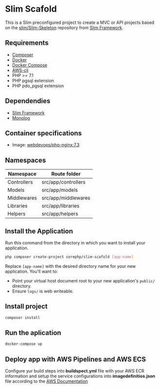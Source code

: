 # Slim Scafold

This is a Slim preconfigured project to create a MVC or API projects based on the [slim/Slim-Skeleton](https://github.com/slimphp/Slim-Skeleton)
repository from [Slim Framework](https://www.slimframework.com/).

## Requirements

* [Composer](https://getcomposer.org/)
* [Docker](https://www.docker.com/)
* [Docker Compose](https://docs.docker.com/compose/)
* [AWS-cli](https://aws.amazon.com/cli/?sc_channel=PS&sc_campaign=acquisition_MX&sc_publisher=google&sc_medium=command_line_b&sc_content=aws_cli_e&sc_detail=aws%20cli&sc_category=command_line&sc_segment=161200955400&sc_matchtype=e&sc_country=MX&s_kwcid=AL!4422!3!161200955400!e!!g!!aws%20cli&ef_id=W6vEjwAABFBVLFJw:20180926174031:s)
* PHP >= 7.1
* PHP pgsql extension
* PHP pdo_pgsql extension

## Dependendies

* [Slim Framework](https://www.slimframework.com/)
* [Monolog](https://packagist.org/packages/monolog/monolog)

## Container specifications

* Image: [webdevops/php-nginx:7.3](https://hub.docker.com/r/webdevops/php-nginx/)

## Namespaces

| Namespace   | Route folder        |
|-------------|---------------------|
| Controllers | src/app/controllers |
| Models      | src/app/models      |
| Middlewares | src/app/middlewares |
| Libraries   | src/app/libraries   |
| Helpers     | src/app/helpers     |

## Install the Application

Run this command from the directory in which you want to install your application.

```bash
php composer create-project corephp/slim-scafold [app-name]
```

Replace `[app-name]` with the desired directory name for your new application. You'll want to:

* Point your virtual host document root to your new application's `public/` directory.
* Ensure `logs/` is web writeable.

## Install project

```bash
composer install
```

## Run the aplication

```bash
docker-compose up
```

## Deploy app with AWS Pipelines and AWS ECS

Configure yur build steps into **buildspect.yml** file with your AWS ECR information and setup the service configurations into **imagedefinitios.json** file according to the [AWS Documentation](https://docs.aws.amazon.com/AmazonECS/latest/developerguide/ecs-cd-pipeline.html)
